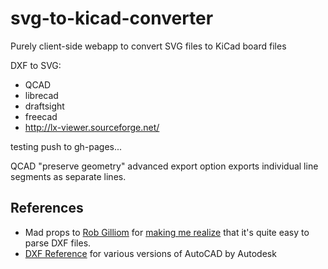 svg-to-kicad-converter
======================

Purely client-side webapp to convert SVG files to KiCad board files

DXF to SVG:
* QCAD
* librecad
* draftsight
* freecad
* http://lx-viewer.sourceforge.net/

testing push to gh-pages...

QCAD "preserve geometry" advanced export option exports individual line segments as separate lines.


References
----------

* Mad props to [Rob Gilliom](http://usa.autodesk.com/adsk/servlet/item?id=12272454&linkID=10809853&siteID=123112) for [making me realize](http://tech.groups.yahoo.com/group/kicad-users/message/15334) that it's quite easy to parse DXF files.
* [DXF Reference](http://usa.autodesk.com/adsk/servlet/item?id=12272454&linkID=10809853&siteID=123112) for various versions of AutoCAD by Autodesk

